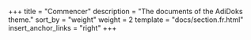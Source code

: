 +++
title = "Commencer"
description = "The documents of the AdiDoks theme."
sort_by = "weight"
weight = 2
template = "docs/section.fr.html"
insert_anchor_links = "right"
+++
